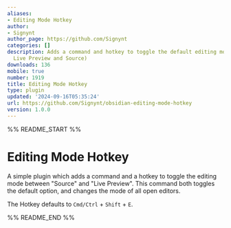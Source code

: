 ```yaml
---
aliases:
- Editing Mode Hotkey
author:
- Signynt
author_page: https://github.com/Signynt
categories: []
description: Adds a command and hotkey to toggle the default editing mode (between
  Live Preview and Source)
downloads: 136
mobile: true
number: 1919
title: Editing Mode Hotkey
type: plugin
updated: '2024-09-16T05:35:24'
url: https://github.com/Signynt/obsidian-editing-mode-hotkey
version: 1.0.0
---
```


%% README_START %%

# Editing Mode Hotkey
A simple plugin which adds a command and a hotkey to toggle the editing mode between "Source" and "Live Preview".
This command both toggles the default option, and changes the mode of all open editors.

The Hotkey defaults to `Cmd/Ctrl` + `Shift` + `E`.

%% README_END %%